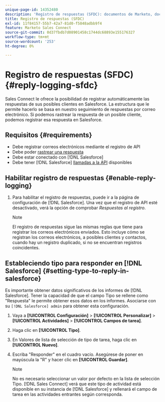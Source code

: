 ```yaml
---
unique-page-id: 14352480
description: 'Registro de respuestas (SFDC): documentos de Marketo, documentación del producto'
title: Registro de respuestas (SFDC)
exl-id: 11f84157-55b7-42a7-81d0-f5848adbb9f4
feature: Marketo Sales Connect
source-git-commit: 0d37fbdb7d08901458c1744dc68893e155176327
workflow-type: tm+mt
source-wordcount: '253'
ht-degree: 0%

---
```


# Registro de respuestas (SFDC) {#reply-logging-sfdc}

Sales Connect le ofrece la posibilidad de registrar automáticamente las respuestas de sus posibles clientes en Salesforce. La estructura que le permite hacerlo se basa en nuestro seguimiento de respuestas por correo electrónico. Si podemos rastrear la respuesta de un posible cliente, podemos registrar esa respuesta en Salesforce.

## Requisitos {#requirements}

* Debe registrar correos electrónicos mediante el registro de API
* Debe poder [rastrear una respuesta](/help/marketo/product-docs/marketo-sales-connect/email/common-tracking-questions/how-reply-tracking-works.md)
* Debe estar conectado con [!DNL Salesforce]
* Debe tener [!DNL Salesforce] [llamadas a la API](https://developer.salesforce.com/docs/atlas.en-us.salesforce_app_limits_cheatsheet.meta/salesforce_app_limits_cheatsheet/salesforce_app_limits_platform_api.htm?lang=es) disponibles

## Habilitar registro de respuestas {#enable-reply-logging}

1. Para habilitar el registro de respuestas, puede ir a la página de configuración de [!DNL Salesforce]. Una vez que el registro de API esté desactivado, verá la opción de comprobar _Respuestas al registro_.

   >[!NOTE]
   >
   >El registro de respuestas sigue las mismas reglas que tiene para registrar los correos electrónicos enviados. Esto incluye cómo se registran los correos electrónicos, a posibles clientes y contactos, cuando hay un registro duplicado, si no se encuentran registros coincidentes.

## Estableciendo tipo para responder en [!DNL Salesforce] {#setting-type-to-reply-in-salesforce}

Es importante obtener datos significativos de los informes de [!DNL Salesforce]. Tener la capacidad de que el campo Tipo se rellene como &quot;Respuesta&quot; le permite obtener esos datos en los informes. Asociarse con su `[!DNL Salesforce] admin` para obtener esta configuración.

1. Vaya a **[!UICONTROL Configuración]** > **[!UICONTROL Personalizar]** > **[!UICONTROL Actividades]** > **[!UICONTROL Campos de tarea]**.
1. Haga clic en **[!UICONTROL Tipo]**.
1. En Valores de lista de selección de tipo de tarea, haga clic en **[!UICONTROL Nuevo]**.
1. Escriba &quot;Responder&quot; en el cuadro vacío. Asegúrese de poner en mayúscula la &quot;R&quot; y hacer clic en **[!UICONTROL Guardar]**.

   >[!NOTE]
   >
   >No es necesario seleccionar un valor por defecto en la lista de selección Tipo. [!DNL Sales Connect] verá que este tipo de actividad está disponible en su instancia de [!DNL Salesforce] y rellenará el campo de tarea en las actividades entrantes según corresponda.
